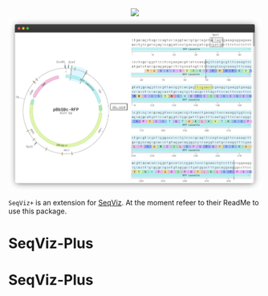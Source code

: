 <div align="center">
  <img src="https://imgur.com/rkJ1irF.png" height="110">
</div>

<div align="center">
  <img src="./demo/public/seqviz-screenshot.png">
</div>

`SeqViz+` is an extension for <a href="https://www.npmjs.com/package/seqviz">SeqViz</a>.
At the moment refeer to their ReadMe to use this package.
# SeqViz-Plus
# SeqViz-Plus
